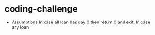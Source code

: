 # coding-challenge

- Assumptions
  In case all loan has day 0 then return 0 and exit.
  In case any loan
